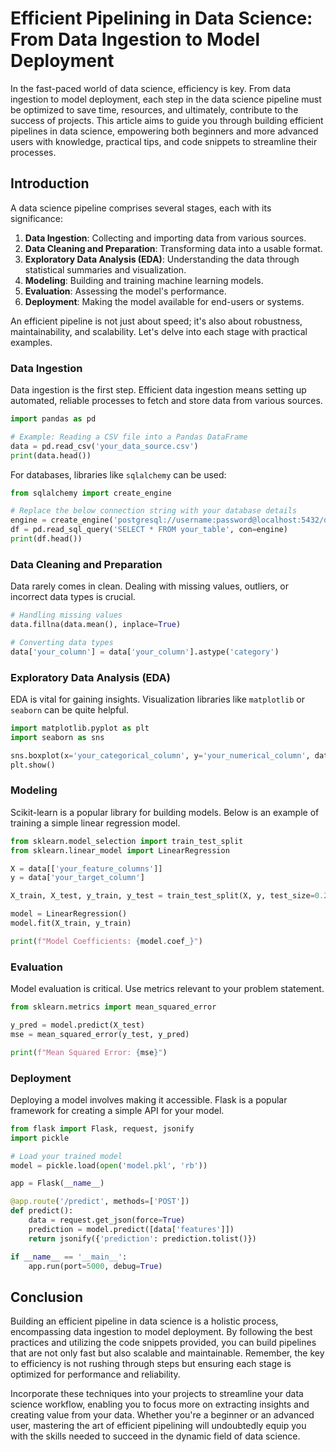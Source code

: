# Efficient Pipelining in Data Science: From Data Ingestion to Model Deployment

In the fast-paced world of data science, efficiency is key. From data ingestion to model deployment, each step in the data science pipeline must be optimized to save time, resources, and ultimately, contribute to the success of projects. This article aims to guide you through building efficient pipelines in data science, empowering both beginners and more advanced users with knowledge, practical tips, and code snippets to streamline their processes.

## Introduction

A data science pipeline comprises several stages, each with its significance:
1. **Data Ingestion**: Collecting and importing data from various sources.
2. **Data Cleaning and Preparation**: Transforming data into a usable format.
3. **Exploratory Data Analysis (EDA)**: Understanding the data through statistical summaries and visualization.
4. **Modeling**: Building and training machine learning models.
5. **Evaluation**: Assessing the model's performance.
6. **Deployment**: Making the model available for end-users or systems.

An efficient pipeline is not just about speed; it's also about robustness, maintainability, and scalability. Let's delve into each stage with practical examples.

### Data Ingestion

Data ingestion is the first step. Efficient data ingestion means setting up automated, reliable processes to fetch and store data from various sources.

```python
import pandas as pd

# Example: Reading a CSV file into a Pandas DataFrame
data = pd.read_csv('your_data_source.csv')
print(data.head())
```

For databases, libraries like `sqlalchemy` can be used:

```python
from sqlalchemy import create_engine

# Replace the below connection string with your database details
engine = create_engine('postgresql://username:password@localhost:5432/database_name')
df = pd.read_sql_query('SELECT * FROM your_table', con=engine)
print(df.head())
```

### Data Cleaning and Preparation

Data rarely comes in clean. Dealing with missing values, outliers, or incorrect data types is crucial.

```python
# Handling missing values
data.fillna(data.mean(), inplace=True)

# Converting data types
data['your_column'] = data['your_column'].astype('category')
```

### Exploratory Data Analysis (EDA)

EDA is vital for gaining insights. Visualization libraries like `matplotlib` or `seaborn` can be quite helpful.

```python
import matplotlib.pyplot as plt
import seaborn as sns

sns.boxplot(x='your_categorical_column', y='your_numerical_column', data=data)
plt.show()
```

### Modeling

Scikit-learn is a popular library for building models. Below is an example of training a simple linear regression model.

```python
from sklearn.model_selection import train_test_split
from sklearn.linear_model import LinearRegression

X = data[['your_feature_columns']]
y = data['your_target_column']

X_train, X_test, y_train, y_test = train_test_split(X, y, test_size=0.2, random_state=42)

model = LinearRegression()
model.fit(X_train, y_train)

print(f"Model Coefficients: {model.coef_}")
```

### Evaluation

Model evaluation is critical. Use metrics relevant to your problem statement.

```python
from sklearn.metrics import mean_squared_error

y_pred = model.predict(X_test)
mse = mean_squared_error(y_test, y_pred)

print(f"Mean Squared Error: {mse}")
```

### Deployment

Deploying a model involves making it accessible. Flask is a popular framework for creating a simple API for your model.

```python
from flask import Flask, request, jsonify
import pickle

# Load your trained model
model = pickle.load(open('model.pkl', 'rb'))

app = Flask(__name__)

@app.route('/predict', methods=['POST'])
def predict():
    data = request.get_json(force=True)
    prediction = model.predict([data['features']])
    return jsonify({'prediction': prediction.tolist()})

if __name__ == '__main__':
    app.run(port=5000, debug=True)
```

## Conclusion

Building an efficient pipeline in data science is a holistic process, encompassing data ingestion to model deployment. By following the best practices and utilizing the code snippets provided, you can build pipelines that are not only fast but also scalable and maintainable. Remember, the key to efficiency is not rushing through steps but ensuring each stage is optimized for performance and reliability.

Incorporate these techniques into your projects to streamline your data science workflow, enabling you to focus more on extracting insights and creating value from your data. Whether you're a beginner or an advanced user, mastering the art of efficient pipelining will undoubtedly equip you with the skills needed to succeed in the dynamic field of data science.